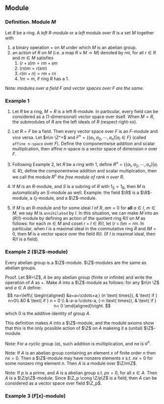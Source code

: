 ## Module

### Definition. Module $M$

Let $R$ be a ring. A *left $R$-module* or a *left module over $R$* is a set $M$ together with

1) a binary operation $+$ on $M$ under which $M$ is an abelian group.
2) an action of $R$ on $M$ (i.e. a map $R\times M \to M$) denoted by $rm$, for all $r\in R$ and $m\in M$ satisfies
   1) $(r+s)m = rm + sm$
   2) $(rs)m = r(sm)$
   3) $r(m+n)=rm+rn$
   4) $1m=m$, if ring $R$ has a $1$.

Note: *modules over a field $F$ and vector spaces over $F$ are the same*.

### Example 1

1) Let $R$ be a ring, $M=R$ is a left $R$-module. In particular, every field can be considered as a (1-dimensional) vector space over itself. When $M=R$, the submodules of $R$ are the left ideals of $R$ (respect right-xx).

2) Let $R=F$ be a field. Then every vector space over $F$ is an $F$-module and vice versa. Let $n\in \Z^+$ and $F^n = \{(a_1,a_2,\cdots,a_n)|a_i\in F\}$ (called `affine n-space` over $F$). Define the componentwise addition and scalar multiplcation, then affine $n$-space is a vector space of dimension $n$ over $F$.

3) Following Example 2, let $R$ be a ring with $1$, define $R^n=\{(a_1,a_2,\cdots,a_n)| a_i\in R\}$, define the componentwise addition and scalar multiplcation, then we call the module $R^n$ *the free module of rank $n$ over $R$*.

4) If $M$ is an $R$-module, and $S$ is a subring of $R$ with $1_S = 1_R$, then $M$ is automatically an $S$-module as well. Example: the field $\R$ is a $\R$-module, a $\mathbb Q$-module, and a $\Z$-module.

5) If $M$ is an $R$-module and for some ideal $I$ of $R$, $am=0$ for **all** $a\in I$, $m\in M$, we say $M$ is `annihilated` by $I$. In this situation, we can make $M$ into an $(R/I)$-module by defining an action of the quotient ring $R/I$ on $M$ as follows: for each $m\in M$ and coset $r+I\in R/I$, let $(r+I)m = rm$. In particular, when $I$ is a maximal ideal in the commutative ring $R$ and $IM=0$, then $M$ is a vector space over the field $R/I$. (If $I$ is maximal ideal, then $R/I$ is a field).

### Example 2 ($\Z$-module)

Every abelian group is a $\Z$-module. $\Z$-modules are the same as abelian groups.

Proof. Let $R=\Z$, $A$ be any abelian group (finite or infinite) and write the operation of $A$ as $+$. Make $A$ into a $\Z$-module as follows: for any $n\in \Z$ and $a\in A$ define:
$$
na=\left\{
  \begin{aligned}
  &a+a+\cdots+a,\ (n \text{ times}), & \text{ if } n>0\\
  &0  & \text{ if } n = 0 \\
  &-a-a-\cdots-a, (-n \text{ times}), & \text{ if } n< 0
  \end{aligned}\right.
$$
which $0$ is the additive identity of group $A$.

This definition makes $A$ into a $\Z$-module, and the module axioms show that this is the only possible action of $\Z$ on $A$ makeing it a (unital) $\Z$-module.

Note: For a cyclic group $\langle a\rangle$, such addition is multiplication, and $na$ is $a^n$.

Note: If $A$ is an abelian group containing an element $x$ of finite order $n$ then $nx=0$. Then a $\Z$-module may have nonzero elements $x$ s.t. $nx=0$ for some nonzero ring element $n$. Then $A$ is a module over $\Z/m\Z$.

Note: If $p$ is a prime, and $A$ is a abelian group s.t. $px=0$, for all $x\in A$. Then $A$ is a $\Z/p\Z$-module. Since $\Z_p \cong \Z/p\Z$ is a field, then $A$ can be considered as a vector space over field $\Z_p$.


### Example 3 ($F[x]$-module)

